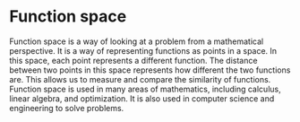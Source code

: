 # Function space

Function space is a way of looking at a problem from a mathematical perspective. It is a way of representing functions as points in a space. In this space, each point represents a different function. The distance between two points in this space represents how different the two functions are. This allows us to measure and compare the similarity of functions. Function space is used in many areas of mathematics, including calculus, linear algebra, and optimization. It is also used in computer science and engineering to solve problems.
